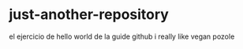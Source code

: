# just-another-repository
el ejercicio de hello world de la guide github
i really like vegan pozole
